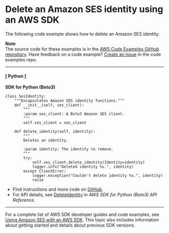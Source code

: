 # Delete an Amazon SES identity using an AWS SDK<a name="example_ses_DeleteIdentity_section"></a>

The following code example shows how to delete an Amazon SES identity\.

**Note**  
The source code for these examples is in the [AWS Code Examples GitHub repository](https://github.com/awsdocs/aws-doc-sdk-examples)\. Have feedback on a code example? [Create an Issue](https://github.com/awsdocs/aws-doc-sdk-examples/issues/new/choose) in the code examples repo\. 

------
#### [ Python ]

**SDK for Python \(Boto3\)**  
  

```
class SesIdentity:
    """Encapsulates Amazon SES identity functions."""
    def __init__(self, ses_client):
        """
        :param ses_client: A Boto3 Amazon SES client.
        """
        self.ses_client = ses_client

    def delete_identity(self, identity):
        """
        Deletes an identity.

        :param identity: The identity to remove.
        """
        try:
            self.ses_client.delete_identity(Identity=identity)
            logger.info("Deleted identity %s.", identity)
        except ClientError:
            logger.exception("Couldn't delete identity %s.", identity)
            raise
```
+  Find instructions and more code on [GitHub](https://github.com/awsdocs/aws-doc-sdk-examples/tree/main/python/example_code/ses#code-examples)\. 
+  For API details, see [DeleteIdentity](https://docs.aws.amazon.com/goto/boto3/email-2010-12-01/DeleteIdentity) in *AWS SDK for Python \(Boto3\) API Reference*\. 

------

For a complete list of AWS SDK developer guides and code examples, see [Using Amazon SES with an AWS SDK](sdk-general-information-section.md)\. This topic also includes information about getting started and details about previous SDK versions\.